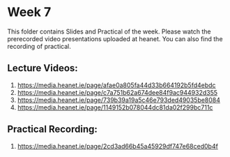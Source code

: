 # Week 7

This folder contains Slides and Practical of the week. Please watch the prerecorded video presentations uploaded at heanet. You can also find the recording of practical. 

Lecture Videos:
---------------
1. https://media.heanet.ie/page/afae0a805fa44d33b664192b5fd4ebdc
2. https://media.heanet.ie/page/c7a751b62a674dee84f9ac944932d355
3. https://media.heanet.ie/page/739b39a19a5c46e793ded49035be8084
4. https://media.heanet.ie/page/1149152b078044dc81da02f299bc711c

Practical Recording:
-------------------
1. https://media.heanet.ie/page/2cd3ad66b45a45929df747e68ced0b4f

